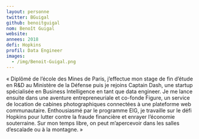 ```yaml
---
layout: personne
twitter: BGuigal
github: benoitguigal
nom: Benoît Guigal
website:
annees: 2018
defi: Hopkins
profil: Data Engineer
images:
  - /img/Benoit-Guigal.png
---
```


« Diplômé de l’école des Mines de Paris, j’effectue mon stage de fin
d’étude en R&D au Ministère de la Défense puis je rejoins Captain
Dash, une startup spécialisée en Business Intelligence en tant que
data engineer. Je me lance ensuite dans une aventure entrepreneuriale
et co-fonde Figure, un service de location de cabines photographiques
connectées à une plateforme web communautaire. Enthousiasmé par le
programme EIG, je travaille sur le défi Hopkins pour lutter contre la
fraude financière et enrayer l’économie souterraine. Sur mon temps
libre, on peut m’apercevoir dans les salles d’escalade ou à la
montagne. »
